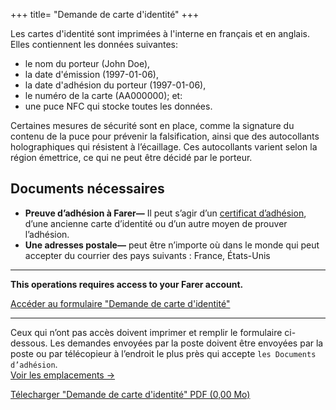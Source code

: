 +++
title= "Demande de carte d'identité"
+++

Les cartes d'identité sont imprimées à l'interne en français et en anglais. Elles contiennent les données suivantes:
  - le nom du porteur (John Doe),
  - la date d'émission (1997-01-06),
  - la date d'adhésion du porteur (1997-01-06),
  - le numéro de la carte (AA000000); et:
  - une puce NFC qui stocke toutes les données.

Certaines mesures de sécurité sont en place, comme la signature du contenu de la puce pour prévenir la falsification, ainsi que des autocollants holographiques qui résistent à l’écaillage. Ces autocollants varient selon la région émettrice, ce qui ne peut être décidé par le porteur.

## Documents nécessaires
- **Preuve d’adhésion à Farer—** Il peut s’agir d’un [certificat d’adhésion](/fr/members/cert-of-membership), d’une ancienne carte d’identité ou d’un autre moyen de prouver l’adhésion.
- **Une adresses postale—** peut être n’importe où dans le monde qui peut accepter du courrier des pays suivants : France, États-Unis

---

**This operations requires access to your Farer account.**

[Accéder au formulaire "Demande de carte d'identité"](https://sec.gouv.fa/forms/id-application?lang=fr)

---

Ceux qui n’ont pas accès doivent imprimer et remplir le formulaire ci-dessous. Les demandes envoyées par la poste doivent être envoyées par la poste ou par télécopieur à l’endroit le plus près qui accepte `les Documents d’adhésion`.<br/>[Voir les emplacements &rarr;](/fr/meta/contact)

<a class="btn download" href="https://sec.gouv.fa/forms/id-application.pdf">Télecharger "Demande de carte d'identité" PDF (0,00 Mo)</a>
